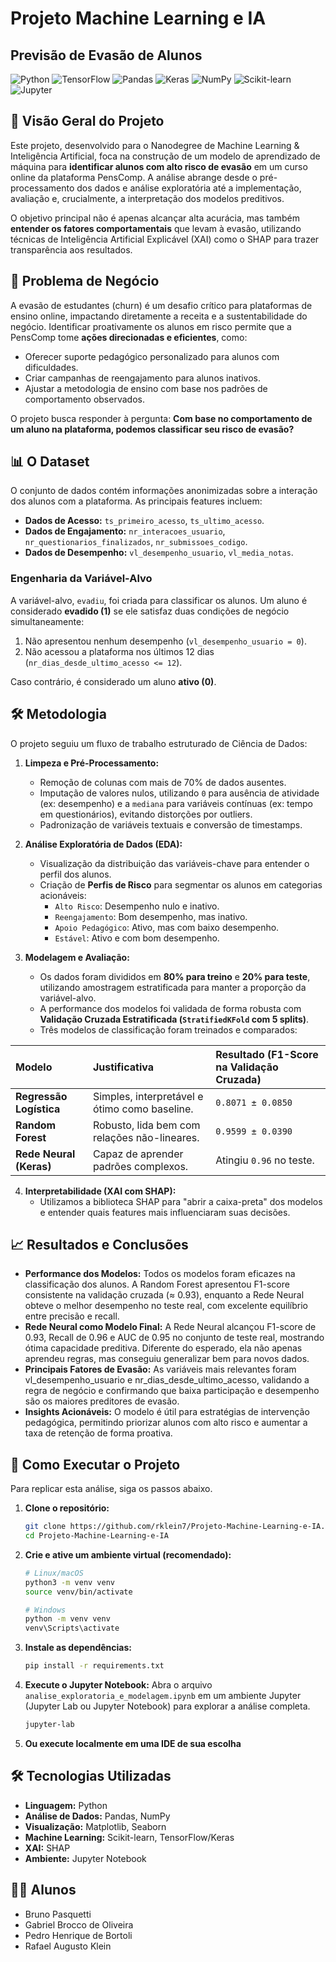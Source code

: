 # Projeto Machine Learning e IA
## Previsão de Evasão de Alunos

![Python](https://img.shields.io/badge/python-4B0082?style=for-the-badge&logo=python&logoColor=white)
![TensorFlow](https://img.shields.io/badge/TensorFlow-%23FF6F00.svg?style=for-the-badge&logo=TensorFlow&logoColor=white)
![Pandas](https://img.shields.io/badge/pandas-%23150458.svg?style=for-the-badge&logo=pandas&logoColor=white)
![Keras](https://img.shields.io/badge/Keras-%23D00000.svg?style=for-the-badge&logo=Keras&logoColor=white)
![NumPy](https://img.shields.io/badge/numpy-%23013243.svg?style=for-the-badge&logo=numpy&logoColor=white)
![Scikit-learn](https://img.shields.io/badge/scikit--learn-%23F7931E.svg?style=for-the-badge&logo=scikit-learn&logoColor=white)
![Jupyter](https://img.shields.io/badge/Jupyter-F37626.svg?style=for-the-badge&logo=Jupyter&logoColor=white)

## 📖 Visão Geral do Projeto

Este projeto, desenvolvido para o Nanodegree de Machine Learning & Inteligência Artificial, foca na construção de um modelo de aprendizado de máquina para **identificar alunos com alto risco de evasão** em um curso online da plataforma PensComp. A análise abrange desde o pré-processamento dos dados e análise exploratória até a implementação, avaliação e, crucialmente, a interpretação dos modelos preditivos.

O objetivo principal não é apenas alcançar alta acurácia, mas também **entender os fatores comportamentais** que levam à evasão, utilizando técnicas de Inteligência Artificial Explicável (XAI) como o SHAP para trazer transparência aos resultados.

## 🎯 Problema de Negócio

A evasão de estudantes (churn) é um desafio crítico para plataformas de ensino online, impactando diretamente a receita e a sustentabilidade do negócio. Identificar proativamente os alunos em risco permite que a PensComp tome **ações direcionadas e eficientes**, como:

* Oferecer suporte pedagógico personalizado para alunos com dificuldades.
* Criar campanhas de reengajamento para alunos inativos.
* Ajustar a metodologia de ensino com base nos padrões de comportamento observados.

O projeto busca responder à pergunta: **Com base no comportamento de um aluno na plataforma, podemos classificar seu risco de evasão?**

## 📊 O Dataset

O conjunto de dados contém informações anonimizadas sobre a interação dos alunos com a plataforma. As principais features incluem:

* **Dados de Acesso:** `ts_primeiro_acesso`, `ts_ultimo_acesso`.
* **Dados de Engajamento:** `nr_interacoes_usuario`, `nr_questionarios_finalizados`, `nr_submissoes_codigo`.
* **Dados de Desempenho:** `vl_desempenho_usuario`, `vl_media_notas`.

### Engenharia da Variável-Alvo

A variável-alvo, `evadiu`, foi criada para classificar os alunos. Um aluno é considerado **evadido (1)** se ele satisfaz duas condições de negócio simultaneamente:
1.  Não apresentou nenhum desempenho (`vl_desempenho_usuario = 0`).
2.  Não acessou a plataforma nos últimos 12 dias (`nr_dias_desde_ultimo_acesso <= 12`).

Caso contrário, é considerado um aluno **ativo (0)**.

## 🛠️ Metodologia

O projeto seguiu um fluxo de trabalho estruturado de Ciência de Dados:

1.  **Limpeza e Pré-Processamento:**
    * Remoção de colunas com mais de 70% de dados ausentes.
    * Imputação de valores nulos, utilizando `0` para ausência de atividade (ex: desempenho) e a `mediana` para variáveis contínuas (ex: tempo em questionários), evitando distorções por outliers.
    * Padronização de variáveis textuais e conversão de timestamps.

2.  **Análise Exploratória de Dados (EDA):**
    * Visualização da distribuição das variáveis-chave para entender o perfil dos alunos.
    * Criação de **Perfis de Risco** para segmentar os alunos em categorias acionáveis:
        * `Alto Risco`: Desempenho nulo e inativo.
        * `Reengajamento`: Bom desempenho, mas inativo.
        * `Apoio Pedagógico`: Ativo, mas com baixo desempenho.
        * `Estável`: Ativo e com bom desempenho.

3.  **Modelagem e Avaliação:**
    * Os dados foram divididos em **80% para treino** e **20% para teste**, utilizando amostragem estratificada para manter a proporção da variável-alvo.
    * A performance dos modelos foi validada de forma robusta com **Validação Cruzada Estratificada (`StratifiedKFold` com 5 splits)**.
    * Três modelos de classificação foram treinados e comparados:

| Modelo | Justificativa | Resultado (F1-Score na Validação Cruzada) |
| :--- | :--- | :--- |
| **Regressão Logística** | Simples, interpretável e ótimo como baseline. | `0.8071 ± 0.0850` |
| **Random Forest** | Robusto, lida bem com relações não-lineares. | `0.9599 ± 0.0390` |
| **Rede Neural (Keras)**| Capaz de aprender padrões complexos. | Atingiu `0.96` no teste. |

4.  **Interpretabilidade (XAI com SHAP):**
    * Utilizamos a biblioteca SHAP para "abrir a caixa-preta" dos modelos e entender quais features mais influenciaram suas decisões.

## 📈 Resultados e Conclusões

* **Performance dos Modelos:** Todos os modelos foram eficazes na classificação dos alunos. A Random Forest apresentou F1-score consistente na validação cruzada (≈ 0.93), enquanto a Rede Neural obteve o melhor desempenho no teste real, com excelente equilíbrio entre precisão e recall.
* **Rede Neural como Modelo Final:** A Rede Neural alcançou F1-score de 0.93, Recall de 0.96 e AUC de 0.95 no conjunto de teste real, mostrando ótima capacidade preditiva. Diferente do esperado, ela não apenas aprendeu regras, mas conseguiu generalizar bem para novos dados.
* **Principais Fatores de Evasão:** As variáveis mais relevantes foram vl_desempenho_usuario e nr_dias_desde_ultimo_acesso, validando a regra de negócio e confirmando que baixa participação e desempenho são os maiores preditores de evasão.
* **Insights Acionáveis:** O modelo é útil para estratégias de intervenção pedagógica, permitindo priorizar alunos com alto risco e aumentar a taxa de retenção de forma proativa.

## 🚀 Como Executar o Projeto

Para replicar esta análise, siga os passos abaixo.

1.  **Clone o repositório:**
    ```bash
    git clone https://github.com/rklein7/Projeto-Machine-Learning-e-IA.git
    cd Projeto-Machine-Learning-e-IA
    ```

2.  **Crie e ative um ambiente virtual (recomendado):**
    ```bash
    # Linux/macOS
    python3 -m venv venv
    source venv/bin/activate

    # Windows
    python -m venv venv
    venv\Scripts\activate
    ```

3.  **Instale as dependências:**
    ```bash
    pip install -r requirements.txt
    ```

4.  **Execute o Jupyter Notebook:**
    Abra o arquivo `analise_exploratoria_e_modelagem.ipynb` em um ambiente Jupyter (Jupyter Lab ou Jupyter Notebook) para explorar a análise completa.
    ```bash
    jupyter-lab
    ```

5.  **Ou execute localmente em uma IDE de sua escolha**    

## 🛠️ Tecnologias Utilizadas

* **Linguagem:** Python
* **Análise de Dados:** Pandas, NumPy
* **Visualização:** Matplotlib, Seaborn
* **Machine Learning:** Scikit-learn, TensorFlow/Keras
* **XAI:** SHAP
* **Ambiente:** Jupyter Notebook

## 👨‍🎓 Alunos

* Bruno Pasquetti
* Gabriel Brocco de Oliveira
* Pedro Henrique de Bortoli
* Rafael Augusto Klein
